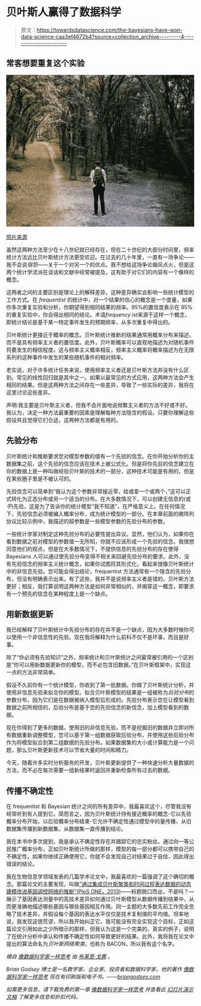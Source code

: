 # 贝叶斯人赢得了数据科学

> 原文：<https://towardsdatascience.com/the-bayesians-have-won-data-science-caa3ef4672b4?source=collection_archive---------4----------------------->

## 常客想要重复这个实验

![](img/d9363885d82c173ac3a6d8306866e430.png)

[照片来源](https://unsplash.com/photos/KTpSVEcU0XU)

虽然这两种方法至少在十八世纪就已经存在，但在二十世纪的大部分时间里，频率统计方法远比贝叶斯统计方法更受欢迎。在过去的几十年里，一直有一场争论——我不会说*宿怨*——关于一个对另一个的优点。我不想给这场争论煽风点火，但是这两个统计学流派在谈话和文献中经常被提及，这有助于对它们的内容有一个像样的概念。

这两者之间的主要区别是理论上的解释差异，这种差异确实会影响一些统计模型的工作方式。在 *frequentist* 的统计中，对一个结果的信心的概念是一个度量，如果你多次重复实验和分析，你期望得到相同结果的频率。95%的置信度表示在 95%的重复实验中，你会得出相同的结论。术语*frequency ist*来源于这样一个概念，即统计结论是基于某一特定事件发生的预期频率，从多次重复中得出的。

贝叶斯统计更接近于概率的概念。贝叶斯统计推断的结果通常用概率分布来描述，而不是具有频率主义者的置信度。此外，贝叶斯概率可以直观地描述为对随机事件将要发生的相信程度。这与频率主义概率相反，频率主义概率将概率描述为在无限系列的这种事件中发生的某些随机事件的相对频率。

老实说，对于许多统计任务来说，使用频率主义者还是贝叶斯方法并没有什么区别。常见的线性回归就是其中之一。如果以最常见的方式应用，这两种方法会产生相同的结果。但是这两种方法之间存在一些差异，导致了一些实际的差异，我将在这里讨论这些差异。

声明:我主要是贝叶斯主义者，但我不会片面地说频繁主义者的方法不好或不好。我认为，决定一种方法最重要的因素是理解每种方法隐含的假设。只要你理解这些假设并且觉得它们合适，这两种方法都是有用的。

## 先验分布

贝叶斯统计和推断要求您对模型参数的值有一个先验的信念。在你开始分析你的主数据集之前，这个先验的信念应该在技术上被公式化。但是将你先前的信念建立在你的数据上是一种叫做经验贝叶斯的技术的一部分，这种技术可能是有用的，但是在某些圈子里是不被认可的。

先验信念可以简单到“我认为这个参数非常接近零，给或拿一个或两个，”这可以正式转化为正态分布或另一个适当的分布。在大多数情况下，可以创建无信息的(或*平*)先验，这是为了告诉你的统计模型“我不知道”，在严格意义上。在任何情况下，先验信念必须被编入概率分布，成为统计模型的一部分。在本章前面的微阵列协议比较示例中，我描述的超参数是一些模型参数的先验分布的参数。

一些统计学家对制定这种先验分布的必要性提出异议。显然，他们认为，如果你在看到数据之前对模型的参数值一无所知，你就不应该形成一个先验的信念。我很想同意他们的观点，但是在大多数情况下，不提供信息的先验分布的存在使得 Bayesians 人可以通过使先验分布变得不相关来回避先验分布的要求。此外，没有先验信念的频率主义统计概念，如果你试图将其形式化，看起来很像贝叶斯统计中的非信息先验。您可能会得出结论，frequentist 方法通常有一个隐含的先验分布，但没有明确表示出来。有了这些，我并不是说频率主义者是错的，贝叶斯方法更好；相反，我打算说明这两种方法是如何非常相似的，并揭穿这一概念，即要求有一个预先的信念在某种程度上是一个缺点。

## 用新数据更新

我已经解释了贝叶斯统计中先验分布的存在并不是一个缺点，因为大多数时候你可以使用一个非信息性的先验。现在我将解释为什么前科不仅不是坏事，而且是好事。

除了“你必须有先验知识”之外，频率统计和贝叶斯统计之间最常被引用的一个区别是“你可以用新数据更新你的模型，而不必包含旧数据。”在贝叶斯框架中，实现这一点的方法非常简单。

假设不久前你有一个统计模型，你收到了第一批数据。你做了贝叶斯统计分析，并使用非信息先验来拟合你的模型。拟合贝叶斯模型的结果是一组被称为*后验分布*的参数分布，因为它们是在数据被纳入模型后形成的。先验分布表示您在让模型看到数据之前所相信的，后验分布是基于您的先验信念的新信念，加上模型看到的数据。

现在你得到了更多的数据。使用旧的非信息先验，而不是挖掘旧的数据并立即对所有数据重新调整模型，您可以基于第一组数据获取后验分布，并使用这些后验分布作为将模型拟合到第二组数据的先验分布。如果数据集的大小或计算能力是一个问题，那么贝叶斯更新技术可以节省大量的时间和精力。

今天，随着许多实时分析服务的开发，贝叶斯更新提供了一种快速分析大量数据的方法，而不必在每次需要一组新结果时返回并重新检查所有过去的数据。

## 传播不确定性

在 frequentist 和 Bayesian 统计之间的所有差异中，我最喜欢这个，尽管我没有经常听到有人提到它。简而言之，因为贝叶斯统计持有接近概率的概念-它以先验概率分布开始，以后验概率分布结束-它允许不确定性通过模型中的量传播，从旧数据集传播到新数据集，从数据集一直传播到结论。

我在本书中多次提到，我是承认不确定性存在并跟踪它的忠实粉丝。通过向一等公民推广概率分布，正如贝叶斯统计所做的那样，模型的每一部分都可以携带自己的不确定性，如果你继续正确使用它，你就不会发现自己对结果过于自信，因此得出错误的结论。

我在生物信息学领域发表的几篇学术论文中，我最喜欢的一篇强调了这个确切的概念。那篇论文的主要发现，叫做[“通过集成贝叶斯聚类和时间过程表达数据的动态建模改进基因调控网络的推断”(PloS ONE，2013)](https://journals.plos.org/plosone/article?id=10.1371/journal.pone.0068358)——标题脱口而出，不是吗？—展示了基因表达测量中的高技术差异如何通过贝叶斯模型从数据传播到结果中，从而更准确地描述哪些基因与哪些基因相互作用。同一主题的大多数先前工作完全忽略了技术差异，并假设每个基因的表达水平仅仅是技术复制值的平均值。坦率地说，我发现这很荒谬，所以我开始纠正它。我可能没有完全实现这个目标，正如这篇论文引用如此之少所暗示的那样，但我认为这是一个完美的、真实的例子，说明了在统计分析中承认和传播不确定性如何导致更好的结果。此外，我将我在论文中提出的算法命名为*贝叶斯网络聚类*，也称为 BACON，所以我有这个名字。

*摘自* [*像数据科学家一样思考*](https://www.manning.com/?utm_source=thinklikeadatascientist&utm_medium=affiliate&utm_campaign=affiliate&a_aid=thinklikeadatascientist) *由* [*布莱恩·戈赛*](https://www.briangodsey.com/) *。*

*Brian Godsey 博士是一名数学家、企业家、投资者和数据科学家，他的著作* [*像数据科学家一样思考*](https://manning.com/books/think-like-a-data-scientist?a_aid=thinklikeadatascientist&a_bid=eb49dc22) *现在有印刷版和电子书。——*[*briangodsey.com*](http://www.briangodsey.com/)

*如需更多信息，请下载免费的第一章* [*像数据科学家一样思考*](https://manning.com/books/think-like-a-data-scientist?a_aid=thinklikeadatascientist&a_bid=eb49dc22) *并查看此* [*幻灯片演示文稿*](http://www.slideshare.net/ManningBooks/think-like-a-data-scientist) *了解更多信息和折扣代码。*

</is-data-science-really-a-science-9c2249ee2ce4>  </are-we-there-yet-daceccfdea38> 